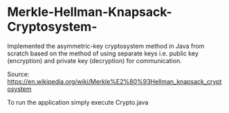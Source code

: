 # Merkle-Hellman-Knapsack-Cryptosystem-
Implemented the asymmetric-key cryptosystem method in Java from scratch based on the method of using separate keys i.e. public key (encryption) and private key (decryption) for communication.

Source: https://en.wikipedia.org/wiki/Merkle%E2%80%93Hellman_knapsack_cryptosystem

To run the application simply execute Crypto.java 
